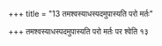+++
title = "13 तमश्वस्याधस्पदमुपास्यति परो मर्तः"

+++
तमश्वस्याधस्पदमुपास्यति परो मर्तः पर श्वेति १३